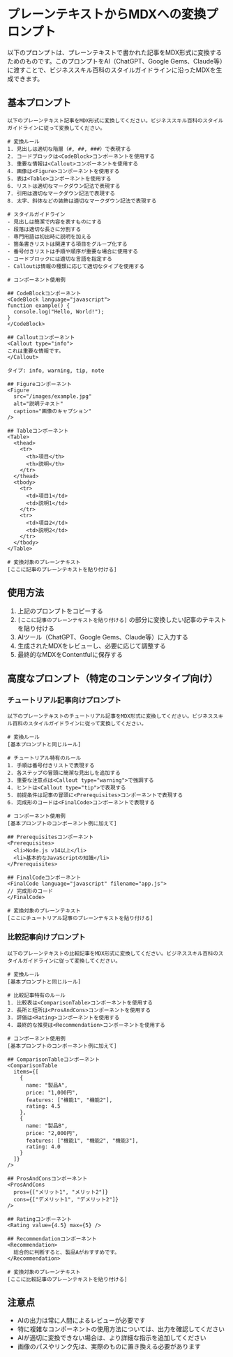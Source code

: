 # プレーンテキストからMDXへの変換プロンプト

以下のプロンプトは、プレーンテキストで書かれた記事をMDX形式に変換するためのものです。このプロンプトをAI（ChatGPT、Google Gems、Claude等）に渡すことで、ビジネススキル百科のスタイルガイドラインに沿ったMDXを生成できます。

## 基本プロンプト

```
以下のプレーンテキスト記事をMDX形式に変換してください。ビジネススキル百科のスタイルガイドラインに従って変換してください。

# 変換ルール
1. 見出しは適切な階層（#, ##, ###）で表現する
2. コードブロックは<CodeBlock>コンポーネントを使用する
3. 重要な情報は<Callout>コンポーネントを使用する
4. 画像は<Figure>コンポーネントを使用する
5. 表は<Table>コンポーネントを使用する
6. リストは適切なマークダウン記法で表現する
7. 引用は適切なマークダウン記法で表現する
8. 太字、斜体などの装飾は適切なマークダウン記法で表現する

# スタイルガイドライン
- 見出しは簡潔で内容を表すものにする
- 段落は適切な長さに分割する
- 専門用語は初出時に説明を加える
- 箇条書きリストは関連する項目をグループ化する
- 番号付きリストは手順や順序が重要な場合に使用する
- コードブロックには適切な言語を指定する
- Calloutは情報の種類に応じて適切なタイプを使用する

# コンポーネント使用例

## CodeBlockコンポーネント
<CodeBlock language="javascript">
function example() {
  console.log("Hello, World!");
}
</CodeBlock>

## Calloutコンポーネント
<Callout type="info">
これは重要な情報です。
</Callout>

タイプ: info, warning, tip, note

## Figureコンポーネント
<Figure 
  src="/images/example.jpg" 
  alt="説明テキスト" 
  caption="画像のキャプション" 
/>

## Tableコンポーネント
<Table>
  <thead>
    <tr>
      <th>項目</th>
      <th>説明</th>
    </tr>
  </thead>
  <tbody>
    <tr>
      <td>項目1</td>
      <td>説明1</td>
    </tr>
    <tr>
      <td>項目2</td>
      <td>説明2</td>
    </tr>
  </tbody>
</Table>

# 変換対象のプレーンテキスト
[ここに記事のプレーンテキストを貼り付ける]
```

## 使用方法

1. 上記のプロンプトをコピーする
2. `[ここに記事のプレーンテキストを貼り付ける]` の部分に変換したい記事のテキストを貼り付ける
3. AIツール（ChatGPT、Google Gems、Claude等）に入力する
4. 生成されたMDXをレビューし、必要に応じて調整する
5. 最終的なMDXをContentfulに保存する

## 高度なプロンプト（特定のコンテンツタイプ向け）

### チュートリアル記事向けプロンプト

```
以下のプレーンテキストのチュートリアル記事をMDX形式に変換してください。ビジネススキル百科のスタイルガイドラインに従って変換してください。

# 変換ルール
[基本プロンプトと同じルール]

# チュートリアル特有のルール
1. 手順は番号付きリストで表現する
2. 各ステップの冒頭に簡潔な見出しを追加する
3. 重要な注意点は<Callout type="warning">で強調する
4. ヒントは<Callout type="tip">で表現する
5. 前提条件は記事の冒頭に<Prerequisites>コンポーネントで表現する
6. 完成形のコードは<FinalCode>コンポーネントで表現する

# コンポーネント使用例
[基本プロンプトのコンポーネント例に加えて]

## Prerequisitesコンポーネント
<Prerequisites>
  <li>Node.js v14以上</li>
  <li>基本的なJavaScriptの知識</li>
</Prerequisites>

## FinalCodeコンポーネント
<FinalCode language="javascript" filename="app.js">
// 完成形のコード
</FinalCode>

# 変換対象のプレーンテキスト
[ここにチュートリアル記事のプレーンテキストを貼り付ける]
```

### 比較記事向けプロンプト

```
以下のプレーンテキストの比較記事をMDX形式に変換してください。ビジネススキル百科のスタイルガイドラインに従って変換してください。

# 変換ルール
[基本プロンプトと同じルール]

# 比較記事特有のルール
1. 比較表は<ComparisonTable>コンポーネントを使用する
2. 長所と短所は<ProsAndCons>コンポーネントを使用する
3. 評価は<Rating>コンポーネントを使用する
4. 最終的な推奨は<Recommendation>コンポーネントを使用する

# コンポーネント使用例
[基本プロンプトのコンポーネント例に加えて]

## ComparisonTableコンポーネント
<ComparisonTable
  items={[
    {
      name: "製品A",
      price: "1,000円",
      features: ["機能1", "機能2"],
      rating: 4.5
    },
    {
      name: "製品B",
      price: "2,000円",
      features: ["機能1", "機能2", "機能3"],
      rating: 4.0
    }
  ]}
/>

## ProsAndConsコンポーネント
<ProsAndCons
  pros={["メリット1", "メリット2"]}
  cons={["デメリット1", "デメリット2"]}
/>

## Ratingコンポーネント
<Rating value={4.5} max={5} />

## Recommendationコンポーネント
<Recommendation>
  総合的に判断すると、製品Aがおすすめです。
</Recommendation>

# 変換対象のプレーンテキスト
[ここに比較記事のプレーンテキストを貼り付ける]
```

## 注意点

- AIの出力は常に人間によるレビューが必要です
- 特に複雑なコンポーネントの使用方法については、出力を確認してください
- AIが適切に変換できない場合は、より詳細な指示を追加してください
- 画像のパスやリンク先は、実際のものに置き換える必要があります
